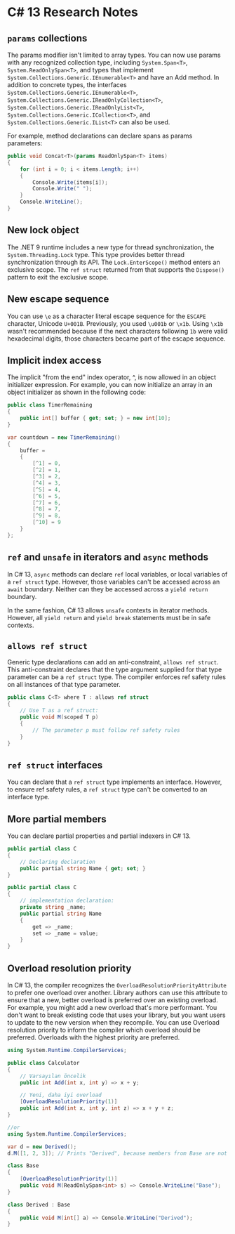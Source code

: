 # C# 13 Research Notes

## `params` collections

The params modifier isn't limited to array types. You can now use params with
any recognized collection type, including `System.Span<T>`,
`System.ReadOnlySpan<T>`, and types that implement
`System.Collections.Generic.IEnumerable<T>` and have an Add method. In addition
to concrete types, the interfaces `System.Collections.Generic.IEnumerable<T>`,
`System.Collections.Generic.IReadOnlyCollection<T>`,
`System.Collections.Generic.IReadOnlyList<T>`,
`System.Collections.Generic.ICollection<T>`, and
`System.Collections.Generic.IList<T>` can also be used.

For example, method declarations can declare spans as params parameters:

```csharp
public void Concat<T>(params ReadOnlySpan<T> items)
{
    for (int i = 0; i < items.Length; i++)
    {
        Console.Write(items[i]);
        Console.Write(" ");
    }
    Console.WriteLine();
}
```

## New lock object

The .NET 9 runtime includes a new type for thread synchronization, the
`System.Threading.Lock` type. This type provides better thread synchronization
through its API. The `Lock.EnterScope()` method enters an exclusive scope. The
`ref struct` returned from that supports the `Dispose()` pattern to exit the
exclusive scope.

## New escape sequence

You can use `\e` as a character literal escape sequence for the `ESCAPE`
character, Unicode `U+001B`. Previously, you used `\u001b` or `\x1b`. Using
`\x1b` wasn't recommended because if the next characters following `1b` were
valid hexadecimal digits, those characters became part of the escape sequence.

## Implicit index access

The implicit "from the end" index operator, ^, is now allowed in an object initializer expression. For example, you can now initialize an array in an object initializer as shown in the following code:

```csharp
public class TimerRemaining
{
    public int[] buffer { get; set; } = new int[10];
}

var countdown = new TimerRemaining()
{
    buffer =
    {
        [^1] = 0,
        [^2] = 1,
        [^3] = 2,
        [^4] = 3,
        [^5] = 4,
        [^6] = 5,
        [^7] = 6,
        [^8] = 7,
        [^9] = 8,
        [^10] = 9
    }
};
```

## `ref` and `unsafe` in iterators and `async` methods

In C# 13, `async` methods can declare `ref` local variables, or local variables
of a `ref struct` type. However, those variables can't be accessed across an
`await` boundary. Neither can they be accessed across a `yield return` boundary.

In the same fashion, C# 13 allows `unsafe` contexts in iterator methods.
However, all `yield return` and `yield break` statements must be in safe
contexts.

## `allows ref struct`

Generic type declarations can add an anti-constraint, `allows ref struct`. This
anti-constraint declares that the type argument supplied for that type parameter
can be a `ref struct` type. The compiler enforces ref safety rules on all
instances of that type parameter.

```csharp
public class C<T> where T : allows ref struct
{
    // Use T as a ref struct:
    public void M(scoped T p)
    {
        // The parameter p must follow ref safety rules
    }
}
```

## `ref struct` interfaces

You can declare that a `ref struct` type implements an interface. However, to
ensure ref safety rules, a `ref struct` type can't be converted to an interface
type.

## More partial members

You can declare partial properties and partial indexers in C# 13.

```csharp
public partial class C
{
    // Declaring declaration
    public partial string Name { get; set; }
}

public partial class C
{
    // implementation declaration:
    private string _name;
    public partial string Name
    {
        get => _name;
        set => _name = value;
    }
}
```

## Overload resolution priority

In C# 13, the compiler recognizes the `OverloadResolutionPriorityAttribute` to
prefer one overload over another. Library authors can use this attribute to
ensure that a new, better overload is preferred over an existing overload. For
example, you might add a new overload that's more performant. You don't want to
break existing code that uses your library, but you want users to update to the
new version when they recompile. You can use Overload resolution priority to
inform the compiler which overload should be preferred. Overloads with the
highest priority are preferred.

```csharp
using System.Runtime.CompilerServices;

public class Calculator
{
    // Varsayılan öncelik
    public int Add(int x, int y) => x + y;

    // Yeni, daha iyi overload
    [OverloadResolutionPriority(1)]
    public int Add(int x, int y, int z) => x + y + z;
}

//or
using System.Runtime.CompilerServices;

var d = new Derived();
d.M([1, 2, 3]); // Prints "Derived", because members from Base are not considered due to finding an applicable member in Derived

class Base
{
    [OverloadResolutionPriority(1)]
    public void M(ReadOnlySpan<int> s) => Console.WriteLine("Base");
}

class Derived : Base
{
    public void M(int[] a) => Console.WriteLine("Derived");
}
```
